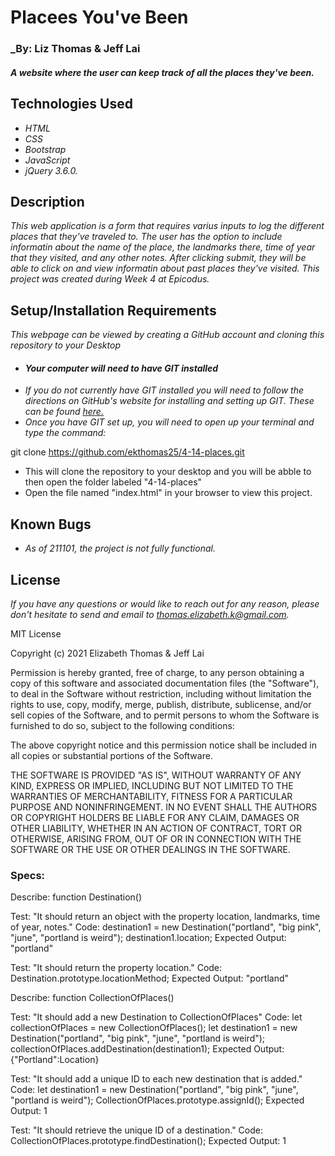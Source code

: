 # Placees You've Been

### _By: Liz Thomas & Jeff Lai

#### _A website where the user can keep track of all the places they've been._

## Technologies Used

* _HTML_
* _CSS_
* _Bootstrap_
* _JavaScript_
* _jQuery 3.6.0._

## Description

_This web application is a form that requires varius inputs to log the different places that they've traveled to. The user has the option to include informatin about the name of the place, the landmarks there, time of year that they visited, and any other notes. After clicking submit, they will be able to click on and view informatin about past places they've visited. This project was created during Week 4 at Epicodus._

## Setup/Installation Requirements

_This webpage can be viewed by creating a GitHub account and cloning this repository to your Desktop_

* #### _Your computer will need to have GIT installed_
* _If you do not currently have GIT installed you will need to follow the directions on GitHub's website for installing and setting up GIT. These can be found [here.](https://docs.github.com/en/get-started/quickstart/set-up-git)_
* _Once you have GIT set up, you will need to open up your terminal and type the command:_

git clone https://github.com/ekthomas25/4-14-places.git

* This will clone the repository to your desktop and you will be abble to then open the folder labeled "4-14-places"
* Open the file named "index.html" in your browser to view this project.


## Known Bugs

* _As of 211101, the project is not fully functional._

## License

_If you have any questions or would like to reach out for any reason, please don't hesitate to send and email to [thomas.elizabeth.k@gmail.com](mailto:thomas.elizabeth.k@gmail.com)._

MIT License

Copyright (c) 2021 Elizabeth Thomas & Jeff Lai

Permission is hereby granted, free of charge, to any person obtaining a copy
of this software and associated documentation files (the "Software"), to deal
in the Software without restriction, including without limitation the rights
to use, copy, modify, merge, publish, distribute, sublicense, and/or sell
copies of the Software, and to permit persons to whom the Software is
furnished to do so, subject to the following conditions:

The above copyright notice and this permission notice shall be included in all
copies or substantial portions of the Software.

THE SOFTWARE IS PROVIDED "AS IS", WITHOUT WARRANTY OF ANY KIND, EXPRESS OR
IMPLIED, INCLUDING BUT NOT LIMITED TO THE WARRANTIES OF MERCHANTABILITY,
FITNESS FOR A PARTICULAR PURPOSE AND NONINFRINGEMENT. IN NO EVENT SHALL THE
AUTHORS OR COPYRIGHT HOLDERS BE LIABLE FOR ANY CLAIM, DAMAGES OR OTHER
LIABILITY, WHETHER IN AN ACTION OF CONTRACT, TORT OR OTHERWISE, ARISING FROM,
OUT OF OR IN CONNECTION WITH THE SOFTWARE OR THE USE OR OTHER DEALINGS IN THE
SOFTWARE.



### Specs:

Describe: function Destination()

Test: "It should return an object with the property location, landmarks, time of year, notes."
Code: destination1 = new Destination("portland", "big pink", "june", "portland is weird");
      destination1.location;
Expected Output: "portland"

Test: "It should return the property location."
Code: Destination.prototype.locationMethod;
Expected Output: "portland"

Describe: function CollectionOfPlaces()

Test: "It should add a new Destination to CollectionOfPlaces"
Code: 
let collectionOfPlaces = new CollectionOfPlaces();
let destination1 = new Destination("portland", "big pink", "june", "portland is weird");
collectionOfPlaces.addDestination(destination1);
Expected Output: {"Portland":Location}

Test: "It should add a unique ID to each new destination that is added."
Code:
let destination1 = new Destination("portland", "big pink", "june", "portland is weird");
CollectionOfPlaces.prototype.assignId();
Expected Output: 1

Test: "It should retrieve the unique ID of a destination."
Code: CollectionOfPlaces.prototype.findDestination();
Expected Output: 1


<!-- Notes for completing Testing:

let collectionOfPlaces = new CollectionOfPlaces();
let destination1 = new Destination("portland", "big pink", "june", "portland is weird");
let destination2 = new Destination("seattle", "space needle", "july", "seattle is rainy");
collectionOfPlaces.addDestination(destination1);
collectionOfPlaces.addDestination(destination2);
 -->
